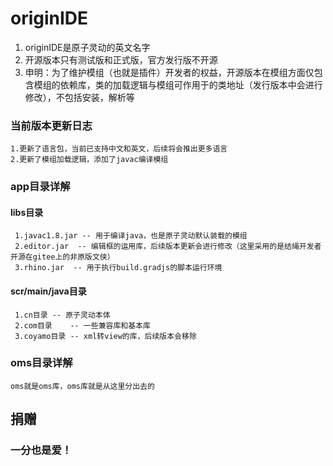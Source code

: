 # originIDE
  1. originIDE是原子灵动的英文名字
  2. 开源版本只有测试版和正式版，官方发行版不开源
  3. 申明：为了维护模组（也就是插件）开发者的权益，开源版本在模组方面仅包含模组的依赖库，类的加载逻辑与模组可作用于的类地址（发行版本中会进行修改），不包括安装，解析等
### 当前版本更新日志
    1.更新了语言包，当前已支持中文和英文，后续将会推出更多语言
    2.更新了模组加载逻辑，添加了javac编译模组
### app目录详解
#### libs目录
     1.javac1.8.jar -- 用于编译java，也是原子灵动默认装载的模组
     2.editor.jar  -- 编辑框的运用库，后续版本更新会进行修改（这里采用的是结绳开发者开源在gitee上的非原版文侠）
     3.rhino.jar  -- 用于执行build.gradjs的脚本运行环境
#### scr/main/java目录
     1.cn目录 -- 原子灵动本体
     2.com目录    -- 一些兼容库和基本库
     3.coyamo目录 -- xml转view的库，后续版本会移除
### oms目录详解
    oms就是oms库，oms库就是从这里分出去的
## 捐赠
### 一分也是爱！
